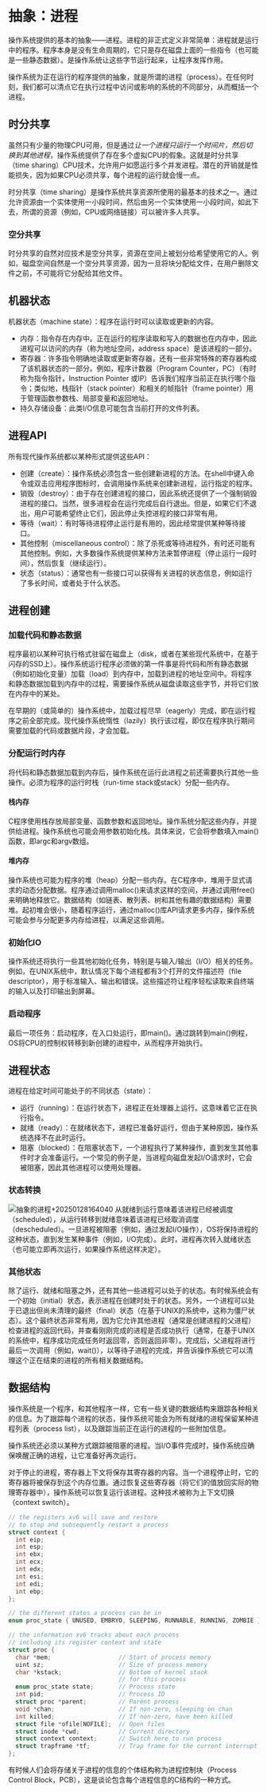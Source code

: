 # 抽象：进程

操作系统提供的基本的抽象——进程。进程的非正式定义非常简单：进程就是运行中的程序。程序本身是没有生命周期的，它只是存在磁盘上面的一些指令（也可能是一些静态数据）。是操作系统让这些字节运行起来，让程序发挥作用。

操作系统为正在运行的程序提供的抽象，就是所谓的进程（process）。在任何时刻，我们都可以清点它在执行过程中访问或影响的系统的不同部分，从而概括一个进程。

## 时分共享

虽然只有少量的物理CPU可用，但是通过*让一个进程只运行一个时间片，然后切换到其他进程*，操作系统提供了存在多个虚拟CPU的假象。这就是时分共享（time sharing）CPU技术，允许用户如愿运行多个并发进程。潜在的开销就是性能损失，因为如果CPU必须共享，每个进程的运行就会慢一点。

时分共享（time sharing）是操作系统共享资源所使用的最基本的技术之一。通过允许资源由一个实体使用一小段时间，然后由另一个实体使用一小段时间，如此下去，所谓的资源（例如，CPU或网络链接）可以被许多人共享。

### 空分共享

时分共享的自然对应技术是空分共享，资源在空间上被划分给希望使用它的人。例如，磁盘空间自然是一个空分共享资源，因为一旦将块分配给文件，在用户删除文件之前，不可能将它分配给其他文件。

## 机器状态

机器状态（machine state）：程序在运行时可以读取或更新的内容。

* 内存：指令存在内存中。正在运行的程序读取和写入的数据也在内存中，因此进程可以访问的内存（称为地址空间，address space）是该进程的一部分。
* 寄存器：许多指令明确地读取或更新寄存器，还有一些非常特殊的寄存器构成了该机器状态的一部分。例如，程序计数器（Program Counter，PC）（有时称为指令指针，Instruction Pointer 或IP）告诉我们程序当前正在执行哪个指令；类似地，栈指针（stack pointer）和相关的帧指针（frame pointer）用于管理函数参数栈、局部变量和返回地址。
* 持久存储设备：此类I/O信息可能包含当前打开的文件列表。

## 进程API

所有现代操作系统都以某种形式提供这些API：

* 创建（create）：操作系统必须包含一些创建新进程的方法。在shell中键入命令或双击应用程序图标时，会调用操作系统来创建新进程，运行指定的程序。
* 销毁（destroy）：由于存在创建进程的接口，因此系统还提供了一个强制销毁进程的接口。当然，很多进程会在运行完成后自行退出。但是，如果它们不退出，用户可能希望终止它们，因此停止失控进程的接口非常有用。
* 等待（wait）：有时等待进程停止运行是有用的，因此经常提供某种等待接口。
* 其他控制（miscellaneous control）：除了杀死或等待进程外，有时还可能有其他控制。例如，大多数操作系统提供某种方法来暂停进程（停止运行一段时间），然后恢复（继续运行）。
* 状态（status）：通常也有一些接口可以获得有关进程的状态信息，例如运行了多长时间，或者处于什么状态。

## 进程创建

### 加载代码和静态数据

程序最初以某种可执行格式驻留在磁盘上（disk，或者在某些现代系统中，在基于闪存的SSD上）。操作系统运行程序必须做的第一件事是将代码和所有静态数据（例如初始化变量）加载（load）到内存中，加载到进程的地址空间中。将程序和静态数据加载到内存中的过程，需要操作系统从磁盘读取这些字节，并将它们放在内存中的某处。

在早期的（或简单的）操作系统中，加载过程尽早（eagerly）完成，即在运行程序之前全部完成。现代操作系统惰性（lazily）执行该过程，即仅在程序执行期间需要加载的代码或数据片段，才会加载。

### 分配运行时内存

将代码和静态数据加载到内存后，操作系统在运行此进程之前还需要执行其他一些操作。必须为程序的运行时栈（run-time stack或stack）分配一些内存。

#### 栈内存

C程序使用栈存放局部变量、函数参数和返回地址。操作系统分配这些内存，并提供给进程。操作系统也可能会用参数初始化栈。具体来说，它会将参数填入main()函数，即argc和argv数组。

#### 堆内存

操作系统也可能为程序的堆（heap）分配一些内存。在C程序中，堆用于显式请求的动态分配数据。程序通过调用malloc()来请求这样的空间，并通过调用free()来明确地释放它。数据结构（如链表、散列表、树和其他有趣的数据结构）需要堆。起初堆会很小，随着程序运行，通过malloc()库API请求更多内存，操作系统可能会参与分配更多内存给进程，以满足这些调用。

### 初始化IO

操作系统还将执行一些其他初始化任务，特别是与输入/输出（I/O）相关的任务。例如，在UNIX系统中，默认情况下每个进程都有3个打开的文件描述符（file descriptor），用于标准输入、输出和错误。这些描述符让程序轻松读取来自终端的输入以及打印输出到屏幕。

### 启动程序

最后一项任务：启动程序，在入口处运行，即main()。通过跳转到main()例程，OS将CPU的控制权转移到新创建的进程中，从而程序开始执行。

## 进程状态

进程在给定时间可能处于的不同状态（state）：

* 运行（running）：在运行状态下，进程正在处理器上运行。这意味着它正在执行指令。
* 就绪（ready）：在就绪状态下，进程已准备好运行，但由于某种原因，操作系统选择不在此时运行。
* 阻塞（blocked）：在阻塞状态下，一个进程执行了某种操作，直到发生其他事件时才会准备运行。一个常见的例子是，当进程向磁盘发起I/O请求时，它会被阻塞，因此其他进程可以使用处理器。

### 状态转换
![抽象的进程+20250128164040](https://raw.githubusercontent.com/loli0con/picgo/master/images/抽象的进程+20250128164040.png+2025-01-28-16-40-40)
从就绪到运行意味着该进程已经被调度（scheduled），从运行转移到就绪意味着该进程已经取消调度（descheduled）。一旦进程被阻塞（例如，通过发起I/O操作），OS将保持进程的这种状态，直到发生某种事件（例如，I/O完成）。此时，进程再次转入就绪状态（也可能立即再次运行，如果操作系统这样决定）。

### 其他状态

除了运行、就绪和阻塞之外，还有其他一些进程可以处于的状态。有时候系统会有一个初始（initial）状态，表示进程在创建时处于的状态。另外，一个进程可以处于已退出但尚未清理的最终（final）状态（在基于UNIX的系统中，这称为僵尸状态）。这个最终状态非常有用，因为它允许其他进程（通常是创建进程的父进程）检查进程的返回代码，并查看刚刚完成的进程是否成功执行（通常，在基于UNIX的系统中，程序成功完成任务时返回零，否则返回非零）。完成后，父进程将进行最后一次调用（例如，wait()），以等待子进程的完成，并告诉操作系统它可以清理这个正在结束的进程的所有相关数据结构。

## 数据结构

操作系统是一个程序，和其他程序一样，它有一些关键的数据结构来跟踪各种相关的信息。为了跟踪每个进程的状态，操作系统可能会为所有就绪的进程保留某种进程列表（process list），以及跟踪当前正在运行的进程的一些附加信息。

操作系统还必须以某种方式跟踪被阻塞的进程。当I/O事件完成时，操作系统应确保唤醒正确的进程，让它准备好再次运行。

对于停止的进程，寄存器上下文将保存其寄存器的内容。当一个进程停止时，它的寄存器将被保存到这个内存位置。通过恢复这些寄存器（将它们的值放回实际的物理寄存器中），操作系统可以恢复运行该进程。这种技术被称为上下文切换（context switch）。

```c
// the registers xv6 will save and restore
// to stop and subsequently restart a process
struct context {
  int eip; 
  int esp; 
  int ebx; 
  int ecx; 
  int edx; 
  int esi; 
  int edi; 
  int ebp; 
};

// the different states a process can be in
enum proc_state { UNUSED, EMBRYO, SLEEPING, RUNNABLE, RUNNING, ZOMBIE };

// the information xv6 tracks about each process
// including its register context and state
struct proc {
  char *mem;                   // Start of process memory
  uint sz;                     // Size of process memory
  char *kstack;                // Bottom of kernel stack
                               // for this process
  enum proc_state state;       // Process state
  int pid;                     // Process ID
  struct proc *parent;         // Parent process
  void *chan;                  // If non-zero, sleeping on chan
  int killed;                  // If non-zero, have been killed
  struct file *ofile[NOFILE];  // Open files
  struct inode *cwd;           // Current directory
  struct context context;      // Switch here to run process
  struct trapframe *tf;        // Trap frame for the current interrupt
};
```

有时候人们会将存储关于进程的信息的个体结构称为进程控制块（Process Control Block，PCB），这是谈论包含每个进程信息的C结构的一种方式。
